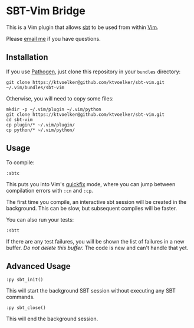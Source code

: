 
SBT-Vim Bridge
==============

This is a Vim plugin that allows [sbt](https://github.com/harrah/xsbt/wiki) to
be used from within [Vim](http://www.vim.org/).

Please [email me](mailto:ktvoelker@gmail.com) if you have questions.

Installation
------------

If you use [Pathogen](https://github.com/tpope/vim-pathogen), just clone this
repository in your `bundles` directory:

    git clone https://ktvoelker@github.com/ktvoelker/sbt-vim.git ~/.vim/bundles/sbt-vim

Otherwise, you will need to copy some files:

    mkdir -p ~/.vim/plugin ~/.vim/python
    git clone https://ktvoelker@github.com/ktvoelker/sbt-vim.git
    cd sbt-vim
    cp plugin/* ~/.vim/plugin/
    cp python/* ~/.vim/python/

Usage
-----

To compile:

    :sbtc

This puts you into Vim's
[quickfix](http://vimdoc.sourceforge.net/htmldoc/quickfix.html) mode, where you
can jump between compilation errors with `:cn` and `:cp`.

The first time you compile, an interactive sbt session will be created in the
background. This can be slow, but subsequent compiles will be faster.

You can also run your tests:

    :sbtt

If there are any test failures, you will be shown the list of failures in a new
buffer. *Do not delete this buffer.* The code is new and can't handle that yet.

Advanced Usage
--------------

    :py sbt_init()

This will start the background SBT session without executing any SBT commands.

    :py sbt_close()

This will end the background session.

